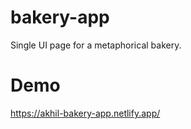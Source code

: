 # bakery-app
Single UI page for a metaphorical bakery.

# Demo
https://akhil-bakery-app.netlify.app/

